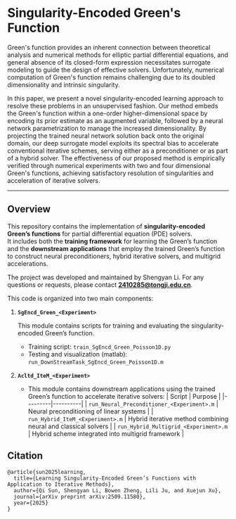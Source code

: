 # Singularity-Encoded Green's Function

Green's function provides an inherent connection between theoretical analysis and numerical methods for elliptic partial differential equations, and general absence of its closed-form expression  necessitates surrogate modeling to guide the design of effective solvers. Unfortunately, numerical computation of Green's function remains challenging due to its doubled dimensionality and intrinsic singularity. 

In this paper, we present a novel singularity-encoded learning approach to resolve these problems in an unsupervised fashion. Our method embeds the Green's function within a one-order higher-dimensional space by encoding its prior estimate as an augmented variable, followed by a neural network parametrization to manage the increased dimensionality. By projecting the trained neural network solution back onto the original domain, our deep surrogate model exploits its spectral bias to accelerate conventional iterative schemes, serving either as a preconditioner or as part of a hybrid solver. The effectiveness of our proposed method is empirically verified through numerical experiments with two and four dimensional Green's functions, achieving satisfactory resolution of singularities and acceleration of iterative solvers.

---

## Overview

This repository contains the implementation of **singularity-encoded Green’s functions** for partial differential equation (PDE) solvers.  
It includes both the **training framework** for learning the Green’s function and the **downstream applications** that employ the trained Green’s function to construct neural preconditioners, hybrid iterative solvers, and multigrid accelerations.

The project was developed and maintained by Shengyan Li. For any questions or requests, please contact **2410285@tongji.edu.cn**.

This code is organized into two main components:

1. **`SgEncd_Green_<Experiment>`**
   
   This module contains scripts for training and evaluating the singularity-encoded Green’s function.
   - Training script: 
     `train_SgEncd_Green_Poisson1D.py`
   - Testing and visualization (matlab):
     `run_DownStreamTask_SgEncd_Green_Poisson1D.m`
   

3. **`Acltd_IteM_<Experiment>`**
   - This module contains downstream applications using the trained Green’s function to accelerate iterative solvers:
     | Script | Purpose |
     |---------|----------|
     | `run_Neural_Preconditioner_<Experiment>.m` | Neural preconditioning of linear systems |
     | `run_Hybrid_IteM_<Experiment>.m` | Hybrid iterative method combining neural and classical solvers |
     | `run_Hybrid_Multigrid_<Experiment>.m` | Hybrid scheme integrated into multigrid framework |


## Citation

    @article{sun2025learning,
      title={Learning Singularity-Encoded Green’s Functions with Application to Iterative Methods},
      author={Qi Sun, Shengyan Li, Bowen Zheng, Lili Ju, and Xuejun Xu},
      journal={arXiv preprint arXiv:2509.11580},
      year={2025}
    }
